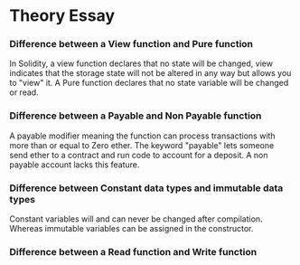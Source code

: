 # Theory Essay
### Difference between a View function and Pure function
In Solidity, a view function declares that no state will be changed, view indicates that the storage state will not be altered in any way but allows you to "view" it. A Pure function declares that no state variable will be changed or read.

### Difference between a Payable and Non Payable function
A payable modifier meaning the function can process transactions with more than or equal to Zero ether. The keyword "payable" lets someone send ether to a contract and run code to account for a deposit. A non payable account lacks this feature.

### Difference between Constant data types and immutable data types
Constant variables will and can never be changed after compilation. Whereas immutable variables can be assigned in the constructor.

### Difference between a Read function and Write function

